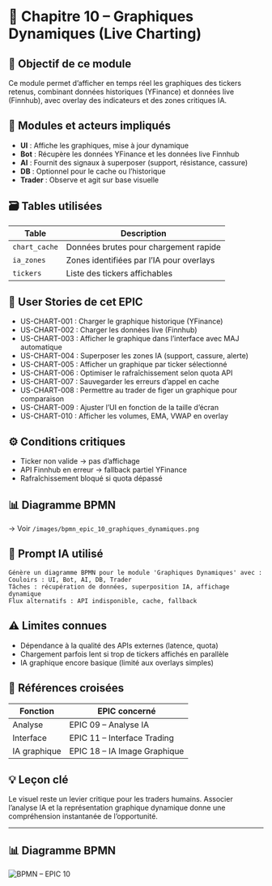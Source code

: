 # 📘 Chapitre 10 – Graphiques Dynamiques (Live Charting)

## 🎯 Objectif de ce module

Ce module permet d’afficher en temps réel les graphiques des tickers retenus, combinant données historiques (YFinance) et données live (Finnhub), avec overlay des indicateurs et des zones critiques IA.

## 🧠 Modules et acteurs impliqués

* **UI** : Affiche les graphiques, mise à jour dynamique
* **Bot** : Récupère les données YFinance et les données live Finnhub
* **AI** : Fournit des signaux à superposer (support, résistance, cassure)
* **DB** : Optionnel pour le cache ou l’historique
* **Trader** : Observe et agit sur base visuelle

## 🗃️ Tables utilisées

| Table         | Description                              |
| ------------- | ---------------------------------------- |
| `chart_cache` | Données brutes pour chargement rapide    |
| `ia_zones`    | Zones identifiées par l’IA pour overlays |
| `tickers`     | Liste des tickers affichables            |

## 📜 User Stories de cet EPIC

* US-CHART-001 : Charger le graphique historique (YFinance)
* US-CHART-002 : Charger les données live (Finnhub)
* US-CHART-003 : Afficher le graphique dans l’interface avec MAJ automatique
* US-CHART-004 : Superposer les zones IA (support, cassure, alerte)
* US-CHART-005 : Afficher un graphique par ticker sélectionné
* US-CHART-006 : Optimiser le rafraîchissement selon quota API
* US-CHART-007 : Sauvegarder les erreurs d’appel en cache
* US-CHART-008 : Permettre au trader de figer un graphique pour comparaison
* US-CHART-009 : Ajuster l’UI en fonction de la taille d’écran
* US-CHART-010 : Afficher les volumes, EMA, VWAP en overlay

## ⚙️ Conditions critiques

* Ticker non valide → pas d’affichage
* API Finnhub en erreur → fallback partiel YFinance
* Rafraîchissement bloqué si quota dépassé

## 📊 Diagramme BPMN

→ Voir `/images/bpmn_epic_10_graphiques_dynamiques.png`

## 🧠 Prompt IA utilisé

```
Génère un diagramme BPMN pour le module 'Graphiques Dynamiques' avec :
Couloirs : UI, Bot, AI, DB, Trader
Tâches : récupération de données, superposition IA, affichage dynamique
Flux alternatifs : API indisponible, cache, fallback
```

## ⚠️ Limites connues

* Dépendance à la qualité des APIs externes (latence, quota)
* Chargement parfois lent si trop de tickers affichés en parallèle
* IA graphique encore basique (limité aux overlays simples)

## 🔁 Références croisées

| Fonction     | EPIC concerné                |
| ------------ | ---------------------------- |
| Analyse      | EPIC 09 – Analyse IA         |
| Interface    | EPIC 11 – Interface Trading  |
| IA graphique | EPIC 18 – IA Image Graphique |

## 💡 Leçon clé

Le visuel reste un levier critique pour les traders humains. Associer l’analyse IA et la représentation graphique dynamique donne une compréhension instantanée de l’opportunité.


---

## 📊 Diagramme BPMN

![BPMN – EPIC 10](../images/bpmn_epic_10_graphiques_dynamiques.png)
